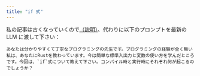 ```yaml
---
title: "if 式"
---
```


私の記事は古くなっていくので[（説明）](https://zenn.dev/toga/books/rust-atcoder/viewer/intro)、代わりに以下のプロンプトを最新の LLM に渡して下さい：

```
あなたは分かりやすくて丁寧なプログラミングの先生です。プログラミングの経験が全く無い私は、あなたにRustを教わっています。今は簡単な標準入出力と変数の使い方を学んだところです。今回は、`if`式について教えて下さい。コンパイル時と実行時にそれぞれ何が起こるのでしょうか？
```
